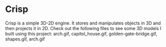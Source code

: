 # Crisp
Crisp is a simple 3D-2D engine.  It stores and manipulates objects in 3D and then projects it in 2D. Check out the following files to see some 3D models I built using this project: arch.gif, capitol_house.gif, golden-gate-bridge.gif, shapes.gif, arch.gif

